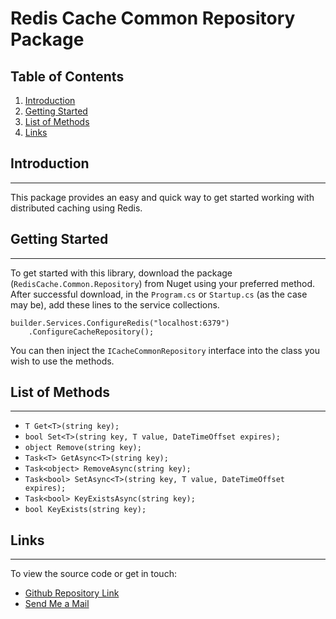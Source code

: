 # Redis Cache Common Repository Package

## Table of Contents
1. [Introduction](#introduction)
2. [Getting Started](#getting-started)
3. [List of Methods](#list-of-methods)
4. [Links](#links)

## Introduction
***
This package provides an easy and quick way to get started working with distributed caching using Redis.

## Getting Started
***
To get started with this library, download the package (```RedisCache.Common.Repository```) from Nuget using your preferred method.
After successful download, in the ```Program.cs``` or ```Startup.cs``` (as the case may be), add these lines to the service collections.
```
builder.Services.ConfigureRedis("localhost:6379")
    .ConfigureCacheRepository();
```
You can then inject the ```ICacheCommonRepository``` interface into the class you wish to use the methods.

## List of Methods
***
* ```T Get<T>(string key);```
* ```bool Set<T>(string key, T value, DateTimeOffset expires);```
* ```object Remove(string key);```
* ```Task<T> GetAsync<T>(string key);```
* ```Task<object> RemoveAsync(string key);```
* ```Task<bool> SetAsync<T>(string key, T value, DateTimeOffset expires);```
* ```Task<bool> KeyExistsAsync(string key);```
* ```bool KeyExists(string key);```

## Links
***
To view the source code or get in touch:
* [Github Repository Link](https://github.com/ojotobar/RedisCache.Common.Repository)
* [Send Me a Mail](mailto:ojotobar@gmail.com)